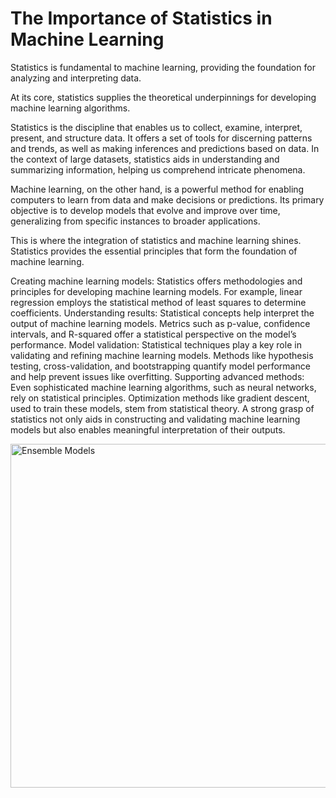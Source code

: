 # The Importance of Statistics in Machine Learning

Statistics is fundamental to machine learning, providing the foundation for analyzing and interpreting data.

At its core, statistics supplies the theoretical underpinnings for developing machine learning algorithms.

Statistics is the discipline that enables us to collect, examine, interpret, present, and structure data. It offers a set of tools for discerning patterns and trends, as well as making inferences and predictions based on data. In the context of large datasets, statistics aids in understanding and summarizing information, helping us comprehend intricate phenomena.

Machine learning, on the other hand, is a powerful method for enabling computers to learn from data and make decisions or predictions. Its primary objective is to develop models that evolve and improve over time, generalizing from specific instances to broader applications.

This is where the integration of statistics and machine learning shines. Statistics provides the essential principles that form the foundation of machine learning.

Creating machine learning models: Statistics offers methodologies and principles for developing machine learning models. For example, linear regression employs the statistical method of least squares to determine coefficients.
Understanding results: Statistical concepts help interpret the output of machine learning models. Metrics such as p-value, confidence intervals, and R-squared offer a statistical perspective on the model’s performance.
Model validation: Statistical techniques play a key role in validating and refining machine learning models. Methods like hypothesis testing, cross-validation, and bootstrapping quantify model performance and help prevent issues like overfitting.
Supporting advanced methods: Even sophisticated machine learning algorithms, such as neural networks, rely on statistical principles. Optimization methods like gradient descent, used to train these models, stem from statistical theory.
A strong grasp of statistics not only aids in constructing and validating machine learning models but also enables meaningful interpretation of their outputs.


<img width="550" alt="Ensemble Models" src="https://miro.medium.com/v2/resize:fit:400/0*0o8cCtW-obWCQBHA.png">
